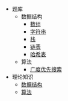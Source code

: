 * 题库
  * 数据结构
    * [数组](question-bank/array/)
    * [字符串](question-bank/string/)
    * [栈](question-bank/stack/)
    * [链表](question-bank/linked-list/)
    * [哈希表](question-bank/hash-table/)
  * 算法
    * [广度优先搜索](question-bank/breadth-first-search/)
* 理论知识
  * [数据结构](theory/data-structure/)
  * [算法](theory/algorithm/)

